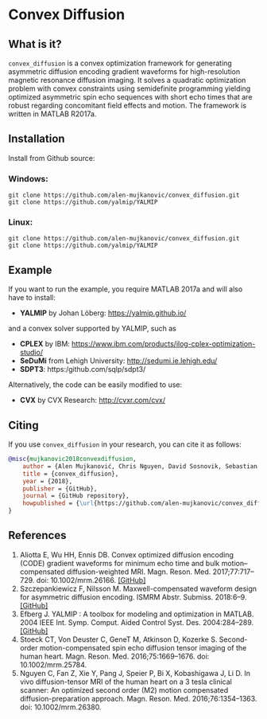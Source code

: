 # Convex Diffusion


## What is it?

`convex_diffusion` is a convex optimization framework for generating asymmetric diffusion encoding gradient waveforms for high-resolution magnetic resonance diffusion imaging. 
It solves a quadratic optimization problem with convex constraints using semidefinite programming yielding optimized asymmetric spin echo sequences with short echo times that are robust regarding concomitant field effects and motion. The framework is written in MATLAB R2017a.

## Installation
Install from Github source:

### Windows:
```
git clone https://github.com/alen-mujkanovic/convex_diffusion.git
git clone https://github.com/yalmip/YALMIP
```
### Linux:
```
git clone https://github.com/alen-mujkanovic/convex_diffusion.git
git clone https://github.com/yalmip/YALMIP
```


## Example

If you want to run the example, you require MATLAB 2017a and will also have to install:
- **YALMIP** by Johan Löberg: https://yalmip.github.io/

and a convex solver supported by YALMIP, such as
- **CPLEX** by IBM: https://www.ibm.com/products/ilog-cplex-optimization-studio/
- **SeDuMi** from Lehigh University: http://sedumi.ie.lehigh.edu/
- **SDPT3**: https:/github.com/sqlp/sdpt3/

Alternatively, the code can be easily modified to use:
- **CVX** by CVX Research: http://cvxr.com/cvx/

## Citing

If you use `convex_diffusion` in your research, you can cite it as follows:
```bibtex
@misc{mujkanovic2018convexdiffusion,
    author = {Alen Mujkanović, Chris Nguyen, David Sosnovik, Sebastian Kozerke},
    title = {convex_diffusion},
    year = {2018},
    publisher = {GitHub},
    journal = {GitHub repository},
    howpublished = {\url{https://github.com/alen-mujkanovic/convex_diffusion}},
}
```

## References

1. Aliotta E, Wu HH, Ennis DB. Convex optimized diffusion encoding (CODE) gradient waveforms for minimum echo time and bulk motion–compensated diffusion-weighted MRI. Magn. Reson. Med. 2017;77:717–729. doi: 10.1002/mrm.26166. [[GitHub]](https://github.com/ealiotta/code-gradient-design)
2. Szczepankiewicz F, Nilsson M. Maxwell-compensated waveform design for asymmetric diffusion encoding. ISMRM Abstr. Submiss. 2018:6–9. [[GitHub]](https://github.com/jsjol/NOW/blob/master/now_maxwell_coeff.m)
3. Efberg J. YALMIP : A toolbox for modeling and optimization in MATLAB. 2004 IEEE Int. Symp. Comput. Aided Control Syst. Des. 2004:284–289. [[GitHub]](https://github.com/yalmip/YALMIP)
4. Stoeck CT, Von Deuster C, GeneT M, Atkinson D, Kozerke S. Second-order motion-compensated spin echo diffusion tensor imaging of the human heart. Magn. Reson. Med. 2016;75:1669–1676. doi: 10.1002/mrm.25784.
5. Nguyen C, Fan Z, Xie Y, Pang J, Speier P, Bi X, Kobashigawa J, Li D. In vivo diffusion-tensor MRI of the human heart on a 3 tesla clinical scanner: An optimized second order (M2) motion compensated diffusion-preparation approach. Magn. Reson. Med. 2016;76:1354–1363. doi: 10.1002/mrm.26380.
